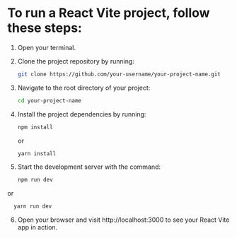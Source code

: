 # To run a React Vite project, follow these steps:


1. Open your terminal.
2. Clone the project repository by running:
   ```bash
   git clone https://github.com/your-username/your-project-name.git
   ```
3. Navigate to the root directory of your project:
   ```bash
   cd your-project-name
   ```

4. Install the project dependencies by running:
   ```bash
   npm install
   ```
   or
    ```bash
   yarn install
   ```
5. Start the development server with the command:
   ```bash
   npm run dev
   ```
or
 ```bash
   yarn run dev
   ```
6. Open your browser and visit http://localhost:3000 to see your React Vite app in action.
